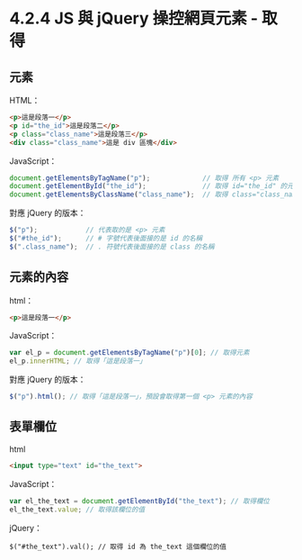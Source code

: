 # 4.2.4 JS 與 jQuery 操控網頁元素 - 取得

## 元素

HTML：

```html
<p>這是段落一</p>
<p id="the_id">這是段落二</p>
<p class="class_name">這是段落三</p>
<div class="class_name">這是 div 區塊</div>
```

JavaScript：

```js
document.getElementsByTagName("p");             // 取得 所有 <p> 元素
document.getElementById("the_id");              // 取得 id="the_id" 的元素
document.getElementsByClassName("class_name");  // 取得 class="class_name" 的元素
```

對應 jQuery 的版本：

```js
$("p");            // 代表取的是 <p> 元素
$("#the_id");      // # 字號代表後面接的是 id 的名稱
$(".class_name");  // . 符號代表後面接的是 class 的名稱
```

## 元素的內容

html：

```html
<p>這是段落一</p>
```

JavaScript：

```js
var el_p = document.getElementsByTagName("p")[0]; // 取得元素
el_p.innerHTML; // 取得「這是段落一」
```

對應 jQuery 的版本：

```js
$("p").html(); // 取得「這是段落一」，預設會取得第一個 <p> 元素的內容
```

## 表單欄位

html

```html
<input type="text" id="the_text">
```

JavaScript：

```js
var el_the_text = document.getElementById("the_text"); // 取得欄位
el_the_text.value; // 取得該欄位的值
```

jQuery：

```
$("#the_text").val(); // 取得 id 為 the_text 這個欄位的值
```



